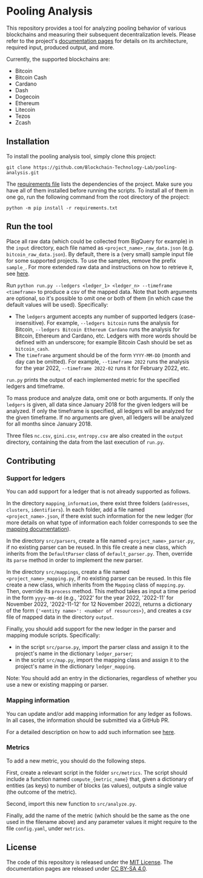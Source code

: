 # Pooling Analysis

This repository provides a tool for analyzing pooling behavior of various blockchains and measuring their subsequent
decentralization levels. Please refer to the project's
[documentation pages](https://blockchain-technology-lab.github.io/pooling-analysis/) for details on its architecture,
required input, produced output, and more.

Currently, the supported blockchains are:
- Bitcoin
- Bitcoin Cash
- Cardano
- Dash
- Dogecoin
- Ethereum
- Litecoin
- Tezos
- Zcash

## Installation 

To install the pooling analysis tool, simply clone this project:

    git clone https://github.com/Blockchain-Technology-Lab/pooling-analysis.git

The [requirements file](requirements.txt) lists the dependencies of the project.
Make sure you have all of them installed before running the scripts. To install
all of them in one go, run the following command from the root directory of the
project:

    python -m pip install -r requirements.txt

## Run the tool

Place all raw data (which could be collected from BigQuery for example) in the `input` directory, each file named as
`<project_name>_raw_data.json` (e.g. `bitcoin_raw_data.json`). By default, there
is a (very small) sample input file for some supported projects. To use the
samples, remove the prefix `sample_`. For more extended raw data and instructions on how to retrieve it, see
[here](https://blockchain-technology-lab.github.io/pooling-analysis/data/).

Run `python run.py --ledgers <ledger_1> <ledger_n> --timeframe <timeframe>` to produce a csv of the mapped data.
Note that both arguments are optional, so it's possible to omit one or both of them (in which case the default values
will be used). Specifically:

- The `ledgers` argument accepts any number of supported ledgers (case-insensitive). 
For example, `--ledgers bitcoin` runs the analysis for Bitcoin, `--ledgers Bitcoin Ethereum Cardano` runs the analysis 
for Bitcoin, Ethereum and Cardano, etc. Ledgers with  more words should be defined with an underscore; for example 
Bitcoin Cash should be set as `bitcoin_cash`.
- The `timeframe` argument should be of the form `YYYY-MM-DD` (month and day can be omitted). 
For example,  `--timeframe 2022` runs the analysis for the year 2022, `--timeframe 2022-02` runs it for February 2022, 
etc.

`run.py` prints the output of each implemented metric for the specified ledgers and timeframe.

To mass produce and analyze data, omit one or both arguments. If only the
`ledgers` is given, all data since January 2018 for the given ledgers will be
analyzed. If only the timeframe is specified, all ledgers will be analyzed for
the given timeframe. If no arguments are given, all ledgers will be analyzed for
all months since January 2018.

Three files `nc.csv`, `gini.csv`, `entropy.csv` are also created in the `output` directory, containing the data from the 
last execution of `run.py`.

## Contributing

### Support for ledgers

You can add support for a ledger that is not already supported as follows.

In the directory `mapping_information`, there exist three folders (`addresses`,
`clusters`, `identifiers`). In each folder, add a file named
`<project_name>.json`, if there exist such information for the new ledger (for
more details on what type of information each folder corresponds to see the
[mapping
documentation](https://blockchain-technology-lab.github.io/pooling-analysis/mappings/)).

In the directory `src/parsers`, create a file named `<project_name>_parser.py`,
if no existing parser can be reused. In this file create a new class, which
inherits from the `DefaultParser` class of `default_parser.py`. Then,
override its `parse` method in order to implement the new parser.

In the directory `src/mappings`, create a file named
`<project_name>_mapping.py`, if no existing parser can be reused. In this file
create a new class, which inherits from the `Mapping` class of `mapping.py`.
Then, override its `process` method. This method takes as input a time period in
the form `yyyy-mm-dd` (e.g., '2022' for the year 2022, '2022-11' for November
2022, '2022-11-12' for 12 November 2022), returns a dictionary of the form
`{'<entity name>': <number of resources>}`, and creates a csv file of mapped
data in the directory `output`.

Finally, you should add support for the new ledger in the parser and mapping module scripts.
Specifically:

- in the script `src/parse.py`, import the parser class and assign it to the
  project's name in the dictionary `ledger_parser`; 
- in the script `src/map.py`, import the mapping class and assign it to the
  project's name in the dictionary `ledger_mapping`.

Note: You should add an entry in the dictionaries, regardless of whether you use
a new or existing mapping or parser.

### Mapping information

You can update and/or add mapping information for any ledger as follows. In
all cases, the information should be submitted via a GitHub PR.

For a detailed description on how to add such information see
[here](https://github.com/Blockchain-Technology-Lab/pooling-analysis/tree/main/mapping_information/README.md).

### Metrics

To add a new metric, you should do the following steps.

First, create a relevant script in the folder `src/metrics`. The script should
include a function named `compute_{metric_name}` that, given a dictionary of
entities (as keys) to number of blocks (as values), outputs a single value (the
outcome of the metric).

Second, import this new function to `src/analyze.py`.

Finally, add the name of the metric (which should be the same as the one used in
the filename above) and any parameter values it might require to the file
`config.yaml`, under `metrics`.

## License

The code of this repository is released under the [MIT License](https://github.com/Blockchain-Technology-Lab/pooling-analysis/blob/main/LICENSE).
The documentation pages are released under [CC BY-SA 4.0](https://creativecommons.org/licenses/by-sa/4.0/).
